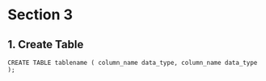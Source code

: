 # Section 3

## 1. Create Table

`CREATE TABLE tablename
 (
     column_name data_type,
     column_name data_type
 );`
